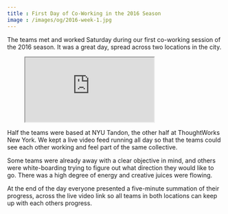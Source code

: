 ```yaml
---
title : First Day of Co-Working in the 2016 Season
image : /images/og/2016-week-1.jpg
---
```

The teams met and worked Saturday during our first co-working session of the 2016 season. It was a great day, spread across two locations in the city.

<figure class="video">
	<iframe src="https://www.flickr.com/photos/125924023@N07/27022239474/in/set-72157667030823053/player/" allowfullscreen webkitallowfullscreen mozallowfullscreen oallowfullscreen msallowfullscreen></iframe>
</figure>

Half the teams were based at NYU Tandon, the other half at ThoughtWorks New York. We kept a live video feed running all day so that the teams could see each other working and feel part of the same collective.

<!--excerpt-ends-->

Some teams were already away with a clear objective in mind, and others were white-boarding trying to figure out what direction they would like to go. There was a high degree of energy and creative juices were flowing.

At the end of the day everyone presented a five-minute summation of their progress, across the live video link so all teams in both locations can keep up with each others progress.